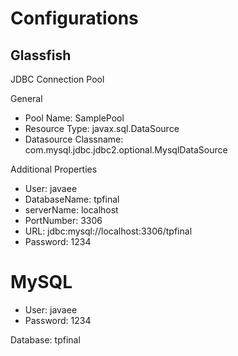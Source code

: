 # Configurations

## Glassfish ##
JDBC Connection Pool 

General
- Pool Name: SamplePool
- Resource Type: javax.sql.DataSource
- Datasource Classname: com.mysql.jdbc.jdbc2.optional.MysqlDataSource

Additional Properties
- User: javaee
- DatabaseName: tpfinal
- serverName: localhost
- PortNumber: 3306
- URL: jdbc:mysql://localhost:3306/tpfinal
- Password: 1234

# MySQL
- User: javaee
- Password: 1234

Database: tpfinal